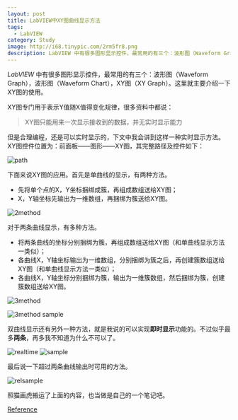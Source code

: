 ```yaml
---
layout: post
title: LabVIEW中XY图曲线显示方法
tags:
  - LabVIEW
category: Study
image: http://i68.tinypic.com/2rm5fr8.png
description: LabVIEW 中有很多图形显示控件，最常用的有三个：波形图（Waveform Graph），波形图（Waveform Chart），XY图（XY Graph）。这里就主要介绍一下XY图的使用。
---
```


*LabVIEW* 中有很多图形显示控件，最常用的有三个：波形图（Waveform Graph），波形图（Waveform Chart），XY图（XY Graph）。这里就主要介绍一下XY图的使用。

XY图专门用于表示Y值随X值得变化规律，很多资料中都说：

> XY图只能用来一次显示接收到的数据，并无实时显示能力

但是合理编程，还是可以实时显示的，下文中我会讲到这样一种实时显示方法。XY图控件位置为：前面板——图形——XY图，其完整路径及控件如下：

![path](https://s3.amazonaws.com/f.cl.ly/items/3g0k3r432I2q0P1N1I3Q/Image%202.png)

下面来说XY图的应用。首先是单曲线的显示，有两种方法。

* 先将单个点的X，Y坐标捆绑成簇，再组成数组送给XY图；
* X，Y轴坐标先输出为一维数组，再捆绑为簇送给XY图。

![2method](http://cl.ly/image/1m182M2D2s3I/Image%203.png)

对于两条曲线显示，有多种方法。

* 将两条曲线的坐标分别捆绑为簇，再组成数组送给XY图（和单曲线显示方法一类似）；
* 各曲线X，Y轴坐标输出为一维数组，分别捆绑为簇之后，再创建簇数组送给XY图（和单曲线显示方法一类似）；
* 各曲线X，Y轴坐标分别捆绑为簇，输出为一维簇数组，然后捆绑为簇，创建簇数组送给XY图。

![3method](http://cl.ly/image/1h440z2s0b0s/Image%204.png)

![3method sample](http://cl.ly/image/3X2B0W2T0q02/Image%205.png)

双曲线显示还有另外一种方法，就是我说的可以实现**即时显示**功能的。不过似乎最多**两条**，再多我不知道为什么不可以了。

![realtime](http://cl.ly/image/260p0y2w0E3z/Image%206.png)
![sample](http://cl.ly/image/1s083v2e2h3h/Screen%20Recording%202015-08-05%20at%209.02.42%20%E4%B8%8B%E5%8D%88.gif)

最后说一下超过两条曲线输出时可用的方法。

![relsample](http://cl.ly/image/1z0C103U370m/Image%207.png)

照猫画虎搬运了上面的内容，也当做是自己的一个笔记吧。

[Reference](http://zoomsky1988.blog.163.com/blog/static/165202344201122363936708)
